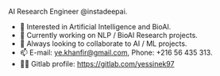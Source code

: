  AI Research Engineer @instadeepai.
- 👀 Interested in Artificial Intelligence and BioAI.
- 🌱 Currently working on NLP / BioAI Research projects. 
- 💞️ Always looking to collaborate to AI / ML projects.
- 📫 E-mail: ye.khanfir@gmail.com, Phone: +216 56 435 313.
- 👨‍🔧 Gitlab profile: https://gitlab.com/yessinek97
